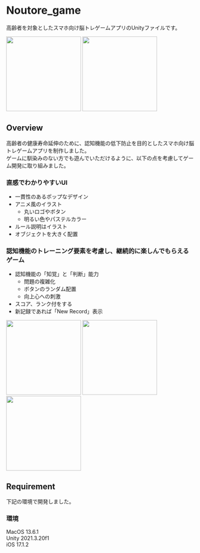 # Noutore_game

高齢者を対象としたスマホ向け脳トレゲームアプリのUnityファイルです。

<img src="https://github.com/aozam3/Noutore_game/assets/65112280/47cba34d-2882-4342-8c34-49420c43e646.gif" width="200">
<img src="https://github.com/aozam3/Noutore_game/assets/65112280/326438bf-35c8-496c-9c0c-004b34f6b45b.gif" width="200">

## Overview
高齢者の健康寿命延伸のために、認知機能の低下防止を目的としたスマホ向け脳トレゲームアプリを制作しました。<br/>
ゲームに馴染みのない方でも遊んでいただけるように、以下の点を考慮してゲーム開発に取り組みました。

### 直感でわかりやすいUI
*	一貫性のあるポップなデザイン
  * アニメ風のイラスト
 	* 丸いロゴやボタン
 	* 明るい色やパステルカラー
* ルール説明はイラスト
* オブジェクトを大きく配置

### 認知機能のトレーニング要素を考慮し、継続的に楽しんでもらえるゲーム
* 認知機能の「知覚」と「判断」能力
  * 問題の複雑化
  * ボタンのランダム配置
  * 向上心への刺激
* スコア、ランク付をする
* 新記録であれば「New Record」表示

<img src="https://github.com/aozam3/Noutore_game/assets/65112280/c17688a1-ebf5-419f-9f9c-92b7ea3bf8e3.png" width="200">
<img src="https://github.com/aozam3/Noutore_game/assets/65112280/93001312-aa96-437d-b71b-cf0bcded6044.png" width="200">
<img src="https://github.com/aozam3/Noutore_game/assets/65112280/917adc27-2e82-4e5a-99d8-331081534e25.png" width="200">

## Requirement
下記の環境で開発しました。

### 環境
MacOS 13.6.1<br/>
Unity 2021.3.20f1<br/>
iOS 17.1.2<br/>

